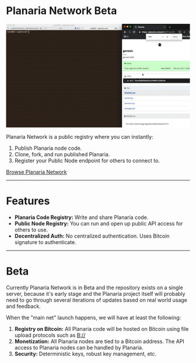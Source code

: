 # Planaria Network Beta

![pull](pull.gif)

Planaria Network is a public registry where you can instantly:

1. Publish Planaria node code.
2. Clone, fork, and run published Planaria.
3. Register your Public Node endpoint for others to connect to.

<a href='https://planaria.network' class='btn'>Browse Planaria Network</a>

---

# Features

- **Planaria Code Registry:** Write and share Planaria code.
- **Public Node Registry:** You can run and open up public API access for others to use.
- **Decentralized Auth:** No centralized authentication. Uses Bitcoin signature to authenticate.

---

# Beta

Currently Planaria Network is in Beta and the repository exists on a single server, because it's early stage and the Planaria project itself will probably need to go through several iterations of updates based on real world usage and feedback. 

When the "main net" launch happens, we will have at least the following:

1. **Registry on Bitcoin:** All Planaria code will be hosted on Bitcoin using file upload protocols such as [B://](https://b.bitdb.network)
2. **Monetization:** All Planaria nodes are tied to a Bitcoin address. The API access to Planaria nodes can be handled by Planaria.
3. **Security:** Deterministic keys, robust key management, etc.

